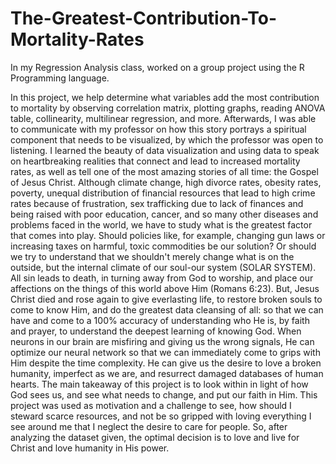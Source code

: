 # The-Greatest-Contribution-To-Mortality-Rates
In my Regression Analysis class, worked on a group project using the R Programming language.  

In this project, we help determine what variables add the most contribution to mortality by observing correlation matrix, plotting graphs, reading ANOVA table, collinearity, multilinear regression, and more. Afterwards, I was able to communicate with my professor on how this story portrays a spiritual component that needs to be visualized, by which the professor was open to listening. I learned the beauty of data visualization and using data to speak on heartbreaking realities that connect and lead to increased mortality rates, as well as tell one of the most amazing stories of all time: the Gospel of Jesus Christ. Although climate change, high divorce rates, obesity rates, poverty, unequal distribution of financial resources that lead to high crime rates because of frustration, sex trafficking due to lack of finances and being raised with poor education, cancer, and so many other diseases and problems faced in the world, we have to study what is the greatest factor that comes into play. Should policies like, for example, changing gun laws or increasing taxes on harmful, toxic commodities be our solution? Or should we try to understand that we shouldn't merely change what is on the outside, but the internal climate of our soul-our system (SOLAR SYSTEM). All sin leads to death, in turning away from God to worship, and place our affections on the things of this world above Him (Romans 6:23). But, Jesus Christ died and rose again to give everlasting life, to restore broken souls to come to know Him, and do the greatest data cleansing of all: so that we can have and come to a 100% accuracy of understanding who He is, by faith and prayer, to understand the deepest learning of knowing God. When neurons in our brain are misfiring and giving us the wrong signals, He can optimize our neural network so that we can immediately come to grips with Him despite the time complexity. He can give us the desire to love a broken humanity, imperfect as we are, and resurrect damaged databases of human hearts. The main takeaway of this project is to look within in light of how God sees us, and see what needs to change, and put our faith in Him. This project was used as motivation and a challenge to see, how should I steward scarce resources, and not be so gripped with loving everything I see around me that I neglect the desire to care for people. So, after analyzing the dataset given, the optimal decision is to love and live for Christ and love humanity in His power.

